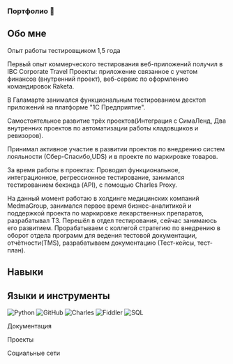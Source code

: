 ### Портфолио 👋

## Обо мне

Опыт работы тестировщиком 1,5 года

Первый опыт коммерческого тестирования веб-приложений получил в IBC Corporate Travel Проекты: приложение связанное с учетом финансов (внутренний проект), веб-сервис по оформлению командировок Raketa.

В Галамарте занимался функциональным тестированием десктоп приложений на платформе "1С Предприятие".

Самостоятельное развитие трёх проектов(Интеграция с СимаЛенд, Два внутренних проектов по автоматизации работы кладовщиков и ревизоров).

Принимал активное участие в развитии проектов по внедрению систем лояльности (Сбер-Спасибо,UDS) и в проекте по маркировке товаров.

За время работы в проектах: Проводил функциональное, интеграционное, регрессионное тестирование, занимался тестированием бекэнда (API), с помощью Charles Proxy.

На данный момент работаю в холдинге медицинских компаний MedmaGroup, занимался первое время бизнес-аналитикой и поддержкой проекта по маркировке лекарственных препаратов, разрабатывал ТЗ. Перешёл в отдел тестирования, сейчас занимаюсь его развитием. Прорабатываем с коллегой стратегию по внедрению в оборот отдела программ для ведения тестовой документации, отчётности(TMS), разрабатываем документацию (Тест-кейсы, тест-план).

## Навыки

## Языки и инструменты

![Python](https://img.shields.io/badge/Python-blue)
![GitHub](https://img.shields.io/badge/GitHub-orange)
![Charles](https://img.shields.io/badge/Charles-white)
![Fiddler](https://img.shields.io/badge/Fiddler-green)
![SQL](https://img.shields.io/badge/SQL-pink)

Документация

Проекты

Социальные сети
